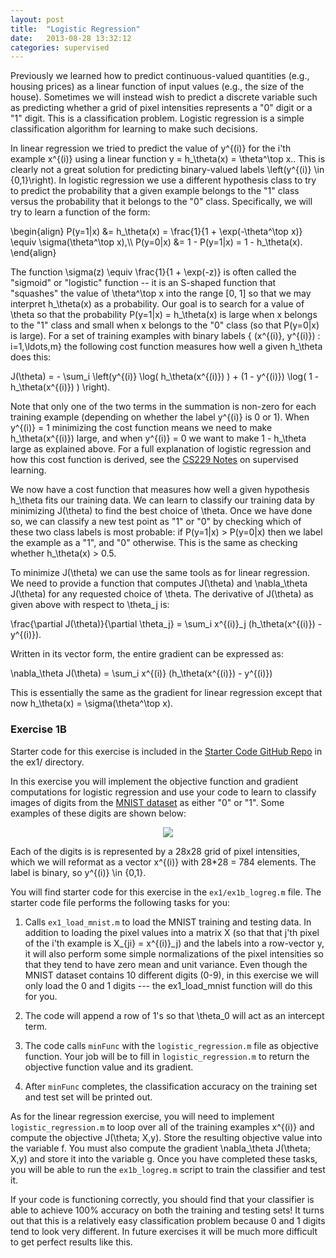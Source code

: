 ```yaml
---
layout: post
title:  "Logistic Regression"
date:   2013-08-28 13:32:12
categories: supervised
---
```

Previously we learned how to predict continuous-valued quantities (e.g., housing prices) as a linear function of input values (e.g., the size of the house).  Sometimes we will instead wish to predict a discrete variable such as predicting whether a grid of pixel intensities represents a "0" digit or a "1" digit.  This is a classification problem.  Logistic regression is a simple classification algorithm for learning to make such decisions.  

In linear regression we tried to predict the value of <m>y^{(i)}</m> for the <m>i</m>'th example <m>x^{(i)}</m> using a linear function <m>y = h_\theta(x) = \theta^\top x.</m>.  This is clearly not a great solution for predicting
binary-valued labels <m>\left(y^{(i)} \in \{0,1\}\right)</m>.  In logistic regression we
use a different hypothesis class to try to predict the probability that a given
example belongs to the "1" class versus the probability that it belongs to the
"0" class.  Specifically, we will try to learn a function of the form:

<m>
\begin{align}
P(y=1|x) &amp;= h_\theta(x) = \frac{1}{1 + \exp(-\theta^\top x)} \equiv \sigma(\theta^\top x),\\
P(y=0|x) &amp;= 1 - P(y=1|x) = 1 - h_\theta(x).
\end{align}
</m>

The function <m>\sigma(z) \equiv \frac{1}{1 + \exp(-z)}</m> is often called the "sigmoid" or "logistic" function -- it is an S-shaped function that "squashes" the value of <m>\theta^\top x</m> into the range <m>[0, 1]</m> so that we may interpret <m>h_\theta(x)</m> as a probability.  Our goal is to search for a value of <m>\theta</m> so that the probability <m>P(y=1|x) = h_\theta(x)</m> is large when <m>x</m> belongs to the "1" class and small when <m>x</m> belongs to the "0" class (so that <m>P(y=0|x)</m> is large).  For a set of training examples with binary labels <m>\{ (x^{(i)}, y^{(i)}) : i=1,\ldots,m\}</m> the following cost function measures how well a given <m>h_\theta</m> does this:

<m>
J(\theta) = - \sum_i \left(y^{(i)} \log( h_\theta(x^{(i)}) ) + (1 - y^{(i)}) \log( 1 - h_\theta(x^{(i)}) ) \right).
</m>

Note that only one of the two terms in the summation is non-zero for each training example (depending on whether the label <m>y^{(i)}</m> is 0 or 1).  When <m>y^{(i)} = 1</m> minimizing the cost function means we need to make <m>h_\theta(x^{(i)})</m> large, and when <m>y^{(i)} = 0</m> we want to make <m>1 - h_\theta</m> large as explained above.  For a full explanation of logistic regression and how this cost function is derived, see the [CS229 Notes](http://cs229.stanford.edu/notes/cs229-notes1.pdf) on supervised learning.

We now have a cost function that measures how well a given hypothesis <m>h_\theta</m> fits our training data.  We can learn to classify our training data by minimizing <m>J(\theta)</m> to find the best choice of <m>\theta</m>.  Once we have done so, we can classify a new test point as "1" or "0" by checking which of these two class labels is most probable: if <m>P(y=1|x) > P(y=0|x)</m> then we label the example as a "1", and "0" otherwise.  This is the same as checking whether <m>h_\theta(x) > 0.5</m>.

To minimize <m>J(\theta)</m> we can use the same tools as for linear regression.  We need to provide a function that computes <m>J(\theta)</m> and <m>\nabla_\theta J(\theta)</m> for any requested choice of <m>\theta</m>.  The derivative of <m>J(\theta)</m> as given above with respect to <m>\theta_j</m> is:

<m>
\frac{\partial J(\theta)}{\partial \theta_j} = \sum_i x^{(i)}_j (h_\theta(x^{(i)}) - y^{(i)}).
</m>

Written in its vector form, the entire gradient can be expressed as:

<m>
\nabla_\theta J(\theta) = \sum_i x^{(i)} (h_\theta(x^{(i)}) - y^{(i)}) 
</m>

This is essentially the same as the gradient for linear regression except that now <m>h_\theta(x) = \sigma(\theta^\top x)</m>.

### Exercise 1B ###
Starter code for this exercise is included in the [Starter Code GitHub Repo](https://github.com/amaas/stanford_dl_ex) in the ex1/ directory.

In this exercise you will implement the objective function and gradient computations for logistic regression and use your code to learn to classify images of digits from the [MNIST dataset](http://yann.lecun.com/exdb/mnist/) as either "0" or "1".  Some examples of these digits are shown below:

<center><img src="{{site.baseurl}}/images/Mnist_01.png"></center>

Each of the digits is is represented by a 28x28 grid of pixel intensities, which we will reformat as a vector <m>x^{(i)}</m> with 28\*28 = 784 elements.  The label is binary, so <m>y^{(i)} \in \{0,1\}</m>.

You will find starter code for this exercise in the `ex1/ex1b_logreg.m` file.  The starter code file performs the following tasks for you:

1.  Calls `ex1_load_mnist.m` to load the MNIST training and testing data.  In addition to loading the pixel values into a matrix <m>X</m> (so that that j'th pixel of the i'th example is <m>X_{ji} = x^{(i)}_j</m>) and the labels into a row-vector <m>y</m>, it will also perform some simple normalizations of the pixel intensities so that they tend to have zero mean and unit variance.  Even though the MNIST dataset contains 10 different digits (0-9), in this exercise we will only load the 0 and 1 digits --- the ex1_load_mnist function will do this for you.

2. The code will append a row of 1's so that <m>\theta_0</m> will act as an intercept term.

3. The code calls `minFunc` with the `logistic_regression.m` file as objective function.  Your job will be to fill in `logistic_regression.m` to return the objective function value and its gradient.

4. After `minFunc` completes, the classification accuracy on the training set and test set will be printed out.

As for the linear regression exercise, you will need to implement `logistic_regression.m` to loop over all of the training examples <m>x^{(i)}</m> and compute the objective <m>J(\theta; X,y)</m>.  Store the resulting objective value into the variable <m>f</m>.  You must also compute the gradient <m>\nabla_\theta J(\theta; X,y)</m> and store it into the variable <m>g</m>.  Once you have completed these tasks, you will be able to run the `ex1b_logreg.m` script to train the classifier and test it.

If your code is functioning correctly, you should find that your classifier is able to achieve 100% accuracy on both the training and testing sets!  It turns out that this is a relatively easy classification problem because 0 and 1 digits tend to look very different.  In future exercises it will be much more difficult to get perfect results like this.

